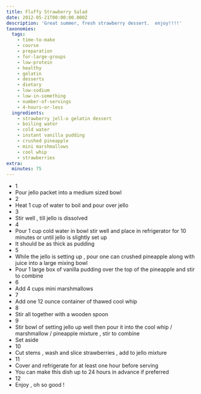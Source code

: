 ```yaml
---
title: Fluffy Strawberry Salad
date: 2012-05-21T00:00:00.000Z
description: 'Great summer, fresh strawberry dessert.  enjoy!!!!'
taxonomies:
  tags:
    - time-to-make
    - course
    - preparation
    - for-large-groups
    - low-protein
    - healthy
    - gelatin
    - desserts
    - dietary
    - low-sodium
    - low-in-something
    - number-of-servings
    - 4-hours-or-less
  ingredients:
    - strawberry jell-o gelatin dessert
    - boiling water
    - cold water
    - instant vanilla pudding
    - crushed pineapple
    - mini marshmallows
    - cool whip
    - strawberries
extra:
  minutes: 75
---
```

 - 1
 - Pour jello packet into a medium sized bowl
 - 2
 - Heat 1 cup of water to boil and pour over jello
 - 3
 - Stir well , till jello is dissolved
 - 4
 - Pour 1 cup cold water in bowl stir well and place in refrigerator for 10 minutes or until jello is slightly set up
 - It should be as thick as pudding
 - 5
 - While the jello is setting up , pour one can crushed pineapple along with juice into a large mixing bowl
 - Pour 1 large box of vanilla pudding over the top of the pineapple and stir to combine
 - 6
 - Add 4 cups mini marshmallows
 - 7
 - Add one 12 ounce container of thawed cool whip
 - 8
 - Stir all together with a wooden spoon
 - 9
 - Stir bowl of setting jello up well then pour it into the cool whip / marshmallow / pineapple mixture , stir to combine
 - Set aside
 - 10
 - Cut stems , wash and slice strawberries , add to jello mixture
 - 11
 - Cover and refrigerate for at least one hour before serving
 - You can make this dish up to 24 hours in advance if preferred
 - 12
 - Enjoy , oh so good !
